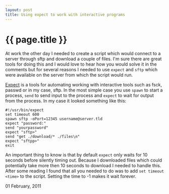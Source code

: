 ```yaml
---
layout: post
title: Using expect to work with interactive programs
---
```


{{ page.title }}
================

At work the other day I needed to create a script which would connect to a server through sftp and download a couple of files. I'm sure there are great tools for doing this and I would love to hear how you would solve it in the comments but for several reasons I needed to use `expect` and `sftp` which were available on the server from which the script would run.

[Expect](http://en.wikipedia.org/wiki/Expect) is a tools for automating working with interactive tools such as fsck, passwd or in my case, sftp. In the most simple case you use `spawn` to start a process, `send` to send input to the process and `expect` to wait for output from the process. In my case it looked something like this:

	#!/usr/bin/expect
	set timeout 600
	spawn sftp -oPort=12345 username@server.tld
	expect "password:"
	send "yourpassword"
	expect "sftp>"
	send "get ./download/* ./files\n"
	expect "sftpp>"
	exit

An important thing to know is that by default `expect` only waits for 10 seconds before silently timing out. Because I downloaded files which could potentially take more then 10 seconds to download I needed to handle this. After some reading I found that all you needed to do was to add `set timeout <time>` to the script. Setting the time to -1 makes it wait forever.

<p class="date">01 February, 2011</p>
